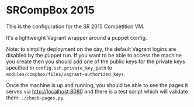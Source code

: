 # SRCompBox 2015

This is the configuration for the SR 2015 Competition VM.

It's a lightweight Vagrant wrapper around a puppet config.

Note: to simplify deployment on the day, the default Vagrant logins are
disabled by the puppet run. If you want to be able to access the machine
you create then you should add one of the public keys for the private
keys specified in `config.ssh.private_key_path` to
 `modules/compbox/files/vagrant-authorized_keys`.

Once the machine is up and running, you should be able to see the pages
it serves via <http://localhost:8080> and there is a test script which
will validate them: `./check-pages.py`.
